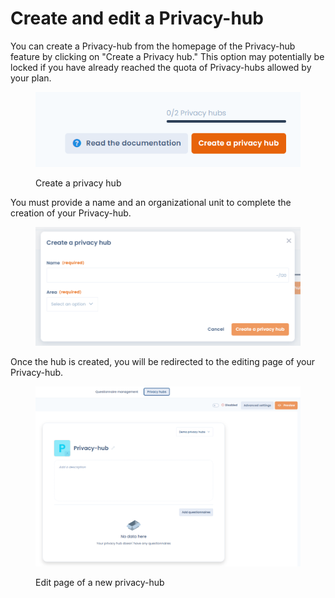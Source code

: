 # Create and edit a Privacy-hub

You can create a Privacy-hub from the homepage of the Privacy-hub feature by clicking on "Create a Privacy hub." This option may potentially be locked if you have already reached the quota of Privacy-hubs allowed by your plan.

<figure><img src="../../.gitbook/assets/image (344).png" alt=""><figcaption><p>Create a privacy hub</p></figcaption></figure>

You must provide a name and an organizational unit to complete the creation of your Privacy-hub.

<figure><img src="../../.gitbook/assets/image (345).png" alt=""><figcaption></figcaption></figure>

Once the hub is created, you will be redirected to the editing page of your Privacy-hub.

<figure><img src="../../.gitbook/assets/image (346).png" alt=""><figcaption><p>Edit page of a new privacy-hub</p></figcaption></figure>
